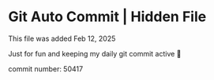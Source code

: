 # Git Auto Commit | Hidden File

This file was added Feb 12, 2025

Just for fun and keeping my daily git commit active 🤪

commit number: 50417
